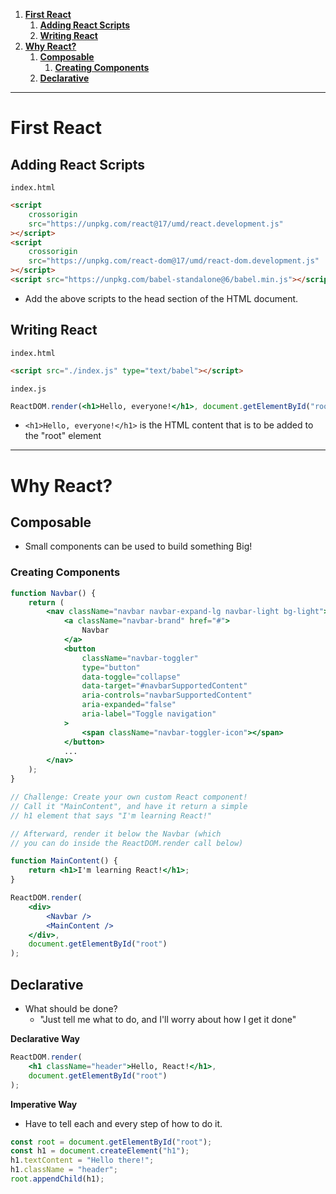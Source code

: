 1. [**First React**](#first-react)
   1. [**Adding React Scripts**](#adding-react-scripts)
   2. [**Writing React**](#writing-react)
2. [**Why React?**](#why-react)
   1. [**Composable**](#composable)
      1. [**Creating Components**](#creating-components)
   2. [**Declarative**](#declarative)

---

# **First React**

## **Adding React Scripts**

`index.html`

```html
<script
    crossorigin
    src="https://unpkg.com/react@17/umd/react.development.js"
></script>
<script
    crossorigin
    src="https://unpkg.com/react-dom@17/umd/react-dom.development.js"
></script>
<script src="https://unpkg.com/babel-standalone@6/babel.min.js"></script>
```

-   Add the above scripts to the head section of the HTML document.

## **Writing React**

`index.html`

```html
<script src="./index.js" type="text/babel"></script>
```

`index.js`

```jsx
ReactDOM.render(<h1>Hello, everyone!</h1>, document.getElementById("root"));
```

-   `<h1>Hello, everyone!</h1>` is the HTML content that is to be added to the "root" element

---

# **Why React?**

## **Composable**

-   Small components can be used to build something Big!

### **Creating Components**

```jsx
function Navbar() {
    return (
        <nav className="navbar navbar-expand-lg navbar-light bg-light">
            <a className="navbar-brand" href="#">
                Navbar
            </a>
            <button
                className="navbar-toggler"
                type="button"
                data-toggle="collapse"
                data-target="#navbarSupportedContent"
                aria-controls="navbarSupportedContent"
                aria-expanded="false"
                aria-label="Toggle navigation"
            >
                <span className="navbar-toggler-icon"></span>
            </button>
            ...
        </nav>
    );
}

// Challenge: Create your own custom React component!
// Call it "MainContent", and have it return a simple
// h1 element that says "I'm learning React!"

// Afterward, render it below the Navbar (which
// you can do inside the ReactDOM.render call below)

function MainContent() {
    return <h1>I'm learning React!</h1>;
}

ReactDOM.render(
    <div>
        <Navbar />
        <MainContent />
    </div>,
    document.getElementById("root")
);
```

## **Declarative**

-   What should be done?
    -   "Just tell me what to do, and I'll worry about how I get it done"

**Declarative Way**

```jsx
ReactDOM.render(
    <h1 className="header">Hello, React!</h1>,
    document.getElementById("root")
);
```

**Imperative Way**

-   Have to tell each and every step of how to do it.

```jsx
const root = document.getElementById("root");
const h1 = document.createElement("h1");
h1.textContent = "Hello there!";
h1.className = "header";
root.appendChild(h1);
```
